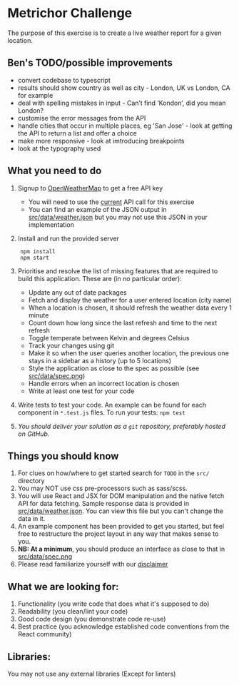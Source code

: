 Metrichor Challenge
=================


The purpose of this exercise is to create a live weather report for a given location.

Ben's TODO/possible improvements
--------------------------------
- convert codebase to typescript
- results should show country as well as city - London, UK vs London, CA for example
- deal with spelling mistakes in input - Can’t find ‘Kondon’, did you mean London?
- customise the error messages from the API
- handle cities that occur in multiple places, eg 'San Jose' - look at getting the API to return a list and offer a choice
- make more responsive - look at imtroducing breakpoints
- look at the typography used


What you need to do
-------------------

1. Signup to [OpenWeatherMap](https://openweathermap.org) to get a free API key
    - You will need to use the [current](https://openweathermap.org/current) API call for this exercise
    - You can find an example of the JSON output in [src/data/weather.json](./src/data/weather.json) but you may not use this JSON in your implementation

2. Install and run the provided server

```
    npm install
    npm start
```

3. Prioritise and resolve the list of missing features that are required to build this application. These are (in no particular order):
    - Update any out of date packages
    - Fetch and display the weather for a user entered location (city name)
    - When a location is chosen, it should refresh the weather data every 1 minute
    - Count down how long since the last refresh and time to the next refresh
    - Toggle temperate between Kelvin and degrees Celsius
    - Track your changes using git
    - Make it so when the user queries another location, the previous one stays in a sidebar as a history (up to 5 locations)
    - Style the application as close to the spec as possible (see [src/data/spec.png](./src/data/spec.png))
    - Handle errors when an incorrect location is chosen
    - Write at least one test for your code

4. Write tests to test your code. An example can be found for each component in  `*.test.js` files. To run your tests:
  ```npm test```

5. *You should deliver your solution as a `git` repository, preferably hosted on GitHub.*


Things you should know
-------------------
1. For clues on how/where to get started search for `TODO` in the `src/` directory
2. You may NOT use css pre-processors such as sass/scss.
3. You will use React and JSX for DOM manipulation and the native fetch API for data fetching. Sample response data is provided in [src/data/weather.json](./src/data/weather.json). You can view this file but you can't change the data in it.
4. An example component has been provided to get you started, but feel free to restructure the project layout in any way that makes sense to you.
5. **NB: At a minimum**, you should produce an interface as close to that in [src/data/spec.png](./src/data/spec.png)
6. Please read familiarize yourself with our [disclaimer](./DISCLAIMER.md)

What we are looking for:
-------------------
1. Functionality (you write code that does what it's supposed to do)
2. Readability (you clean/lint your code)
3. Good code design (you demonstrate code re-use)
4. Best practice (you acknowledge established code conventions from the React community)

Libraries:
-------------------
You may not use any external libraries (Except for linters)
